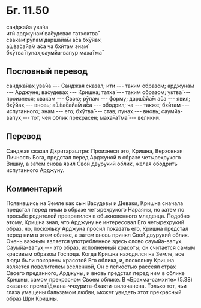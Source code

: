 # Бг. 11.50
сан̃джайа ува̄ча<br/>
итй арджунам̇ ва̄судевас татхоктва̄<br/>
свакам̇ рӯпам̇ дарш́айа̄м а̄са бхӯйах̣<br/>
а̄ш́ва̄сайа̄м а̄са ча бхӣтам энам̇<br/>
бхӯтва̄ пунах̣ саумйа-вапур маха̄тма̄
## Пословный перевод

сан̃джайах̣ ува̄ча --- Санджая сказал; ити --- таким образом; арджунам ---
Арджуне; ва̄судевах̣ --- Кришна; татха̄ --- таким образом; уктва̄ ---
произнеся; свакам --- Свою; рӯпам --- форму; дарш́айа̄м а̄са --- явил;
бхӯйах̣ --- вновь; а̄ш́ва̄сайа̄м а̄са --- ободрил; ча --- также; бхӣтам ---
испуганного; энам --- его; бхӯтва̄ --- став; пунах̣ --- вновь;
саумйа-вапух̣ --- тот, чей облик прекрасен; маха̄-а̄тма̄ --- великий.

## Перевод

Санджая сказал Дхритараштре: Произнеся это, Кришна, Верховная Личность
Бога, предстал перед Арджуной в образе четырехрукого Вишну, а затем
снова явил Свой двурукий облик, желая ободрить испуганного Арджуну.

## Комментарий

Появившись на Земле как сын Васудевы и Деваки, Кришна сначала предстал
перед ними в образе четырехрукого Нараяны, но затем по просьбе родителей
превратился в обыкновенного младенца. Подобно этому, Кришна знал, что
Арджуну не интересовал Его четырехрукий образ, но, поскольку Арджуна
просил показать его, Кришна предстал перед ним в этом облике, а затем
вновь принял Свой двурукий облик. Очень важным является употребленное
здесь слово саумйа-вапух̣. Саумйа-вапух̣ --- это образ, исполненный
красоты; он считается самым красивым образом Господа. Когда Кришна
находился на Земле, все люди были покорены красотой Его облика, и,
поскольку Кришна является повелителем вселенной, Он с легкостью рассеял
страх Своего преданного, Арджуны, и вновь предстал перед ним в облике
Кришны, самом прекрасном Своем облике. В «Брахма-самхите» (5.38)
сказано: према̄н̃джана-ччхурита-бхакти-вилочанена. Только тот, чьи глаза
умащены бальзамом любви, может увидеть этот прекрасный образ Шри Кришны.
